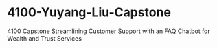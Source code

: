 # 4100-Yuyang-Liu-Capstone
4100 Capstone Streamlining Customer Support with an FAQ Chatbot for Wealth and Trust Services
